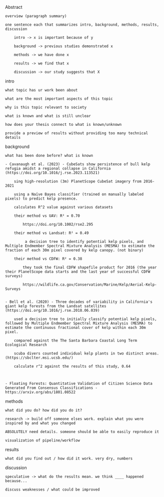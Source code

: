Abstract

	overview (paragraph summary)

	one sentence each that summarizes intro, background, methods, results, discussion

		intro -> x is important because of y

		background -> previous studies demonstrated x

		methods -> we have done x

		results -> we find that x

		discussion -> our study suggests that X

intro

	what topic has ur work been about

	what are the most important aspects of this topic

	why is this topic relevant to society

	what is known and what is still unclear

	how does your thesis connect to what is known/unknown

	provide a preview of results without providing too many technical details



background

	what has been done before? what is known

	- Cavanaugh et al. (2023) - CubeSats show persistence of bull kelp refugia amidst a regional collapse in California (https://doi.org/10.1016/j.rse.2023.113521)

		sing high-resolution (3m) PlanetScope CubeSat imagery from 2016-2021

		using a Naïve Bayes classifier (trained on manually labeled pixels) to predict kelp presence.

		calculates R^2 value against various datasets

		their method vs UAV: R² = 0.70

			https://doi.org/10.1002/rse2.295
		
		their method vs Landsat: R² = 0.49

			 a decision tree to identify potential kelp pixels, and Multiple Endmember Spectral Mixture Analysis (MESMA) to estimate the fraction of each 30m pixel covered by kelp canopy. (not binary)
		
		their method vs CDFW: R² = 0.38

			they took the final CDFW shapefile product for 2016 (the year their PlanetScope data starts and the last year of successful CDFW surveys)

			https://wildlife.ca.gov/Conservation/Marine/Kelp/Aerial-Kelp-Surveys

	
	- Bell et al. (2020) - Three decades of variability in California's giant kelp forests from the Landsat satellites (https://doi.org/10.1016/j.rse.2018.06.039)

		used a decision tree to initially classify potential kelp pixels, followed by Multiple Endmember Spectral Mixture Analysis (MESMA) to estimate the continuous fractional cover of kelp within each 30m pixel.

		compared against the The Santa Barbara Coastal Long Term Ecological Research 

		scuba divers counted individual kelp plants in two distinct areas. (https://sbclter.msi.ucsb.edu/)

		calculate r^2 against the results of this study, 0.64



	- Floating Forests: Quantitative Validation of Citizen Science Data Generated From Consensus Classifications - https://arxiv.org/abs/1801.08522






methods

	what did you do? how did you do it?

	research -> build off someone elses work. explain what you were inspired by and what you changed

	ABSOLUTELY need details. someone should be able to easily reproduce it
	
	visualization of pipeline/workflow

results

	what did you find out / how did it work. very dry, numbers

discussion

	speculative -> what do the results mean. we think ____ happened because...

	discuss weaknesses / what could be improved
